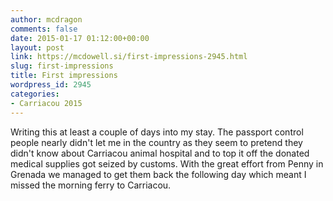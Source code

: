 ```yaml
---
author: mcdragon
comments: false
date: 2015-01-17 01:12:00+00:00
layout: post
link: https://mcdowell.si/first-impressions-2945.html
slug: first-impressions
title: First impressions
wordpress_id: 2945
categories:
- Carriacou 2015
---
```


Writing this at least a couple of days into my stay. The passport control people nearly didn't let me in the country as they seem to pretend they didn't know about Carriacou animal hospital and to top it off the donated medical supplies got seized by customs. With the great effort from Penny in Grenada we managed to get them back the following day which meant I missed the morning ferry to Carriacou.
